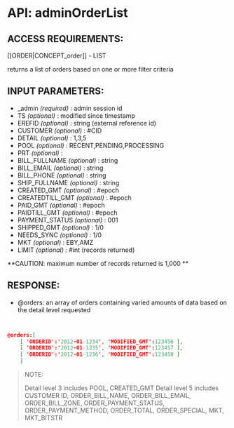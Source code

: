 # API: adminOrderList


## ACCESS REQUIREMENTS: ##
[[ORDER|CONCEPT_order]] - LIST


returns a list of orders based on one or more filter criteria

## INPUT PARAMETERS: ##
  * _admin _(required)_ : admin session id
  * TS _(optional)_ : modified since timestamp
  * EREFID _(optional)_ : string (external reference id)
  * CUSTOMER _(optional)_ : #CID
  * DETAIL _(optional)_ : 1,3,5
  * POOL _(optional)_ : RECENT,PENDING,PROCESSING
  * PRT _(optional)_ : 
  * BILL_FULLNAME _(optional)_ : string
  * BILL_EMAIL _(optional)_ : string
  * BILL_PHONE _(optional)_ : string
  * SHIP_FULLNAME _(optional)_ : string
  * CREATED_GMT _(optional)_ : #epoch
  * CREATEDTILL_GMT _(optional)_ : #epoch
  * PAID_GMT _(optional)_ : #epoch
  * PAIDTILL_GMT _(optional)_ : #epoch
  * PAYMENT_STATUS _(optional)_ : 001
  * SHIPPED_GMT _(optional)_ : 1/0
  * NEEDS_SYNC _(optional)_ : 1/0
  * MKT _(optional)_ : EBY,AMZ
  * LIMIT _(optional)_ : #int (records returned)

**CAUTION: 
maximum number of records returned is 1,000
**

## RESPONSE: ##
  * @orders: an array of orders containing varied amounts of data based on the detail level requested

```json


@orders:[
	[ 'ORDERID':'2012-01-1234', 'MODIFIED_GMT':123456 ],
	[ 'ORDERID':'2012-01-1235', 'MODIFIED_GMT':123457 ],
	[ 'ORDERID':'2012-01-1236', 'MODIFIED_GMT':123458 ]
	]
```

> NOTE:
> 
> Detail level 3 includes POOL, CREATED_GMT
> Detail level 5 includes CUSTOMER ID, ORDER_BILL_NAME, ORDER_BILL_EMAIL, ORDER_BILL_ZONE, ORDER_PAYMENT_STATUS, ORDER_PAYMENT_METHOD, ORDER_TOTAL, ORDER_SPECIAL, MKT, MKT_BITSTR
> 
